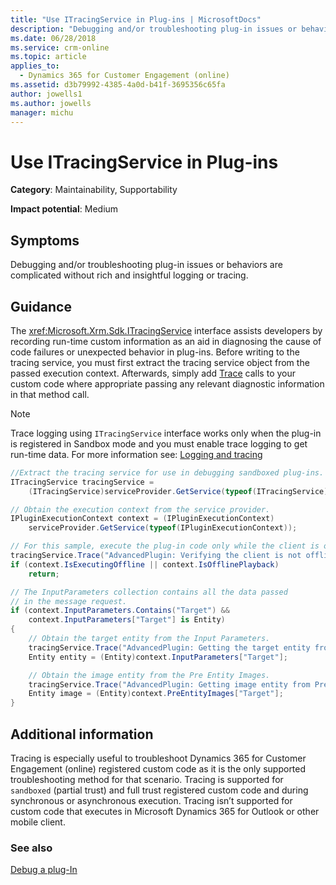 ```yaml
---
title: "Use ITracingService in Plug-ins | MicrosoftDocs"
description: "Debugging and/or troubleshooting plug-in issues or behaviors are complicated without rich and insightful logging or tracing."
ms.date: 06/28/2018
ms.service: crm-online
ms.topic: article
applies_to: 
  - Dynamics 365 for Customer Engagement (online)
ms.assetid: d3b79992-4385-4a0d-b41f-3695356c65fa
author: jowells1
ms.author: jowells
manager: michu
---
```

# Use ITracingService in Plug-ins

**Category**: Maintainability, Supportability

**Impact potential**: Medium

<a name='symptoms'></a>

## Symptoms

Debugging and/or troubleshooting plug-in issues or behaviors are complicated without rich and insightful logging or tracing.

<a name='guidance'></a>

## Guidance

The <xref:Microsoft.Xrm.Sdk.ITracingService> interface assists developers by recording run-time custom information as an aid in diagnosing the cause of code failures or unexpected behavior in plug-ins. Before writing to the tracing service, you must first extract the tracing service object from the passed execution context. Afterwards, simply add [Trace](/dotnet/api/microsoft.xrm.sdk.itracingservice.trace) calls to your custom code where appropriate passing any relevant diagnostic information in that method call.

> [!NOTE]
> Trace logging using `ITracingService` interface works only when the plug-in is registered in Sandbox mode and you must enable trace logging to get run-time data. For more information see: [Logging and tracing](/powerapps-docs/developer/common-data-service/logging-tracing.md)

```csharp
//Extract the tracing service for use in debugging sandboxed plug-ins.
ITracingService tracingService =
    (ITracingService)serviceProvider.GetService(typeof(ITracingService));

// Obtain the execution context from the service provider.
IPluginExecutionContext context = (IPluginExecutionContext)
    serviceProvider.GetService(typeof(IPluginExecutionContext));

// For this sample, execute the plug-in code only while the client is online. 
tracingService.Trace("AdvancedPlugin: Verifying the client is not offline.");
if (context.IsExecutingOffline || context.IsOfflinePlayback)
    return;

// The InputParameters collection contains all the data passed 
// in the message request.
if (context.InputParameters.Contains("Target") &&
    context.InputParameters["Target"] is Entity)
{
    // Obtain the target entity from the Input Parameters.
    tracingService.Trace("AdvancedPlugin: Getting the target entity from Input Parameters.");
    Entity entity = (Entity)context.InputParameters["Target"];

    // Obtain the image entity from the Pre Entity Images.
    tracingService.Trace("AdvancedPlugin: Getting image entity from PreEntityImages.");
    Entity image = (Entity)context.PreEntityImages["Target"];
}
```

<a name='additional'></a>

## Additional information

Tracing is especially useful to troubleshoot Dynamics 365 for Customer Engagement (online) registered custom code as it is the only supported troubleshooting method for that scenario. Tracing is supported for `sandboxed` (partial trust) and full trust registered custom code and during synchronous or asynchronous execution. Tracing isn’t supported for custom code that executes in Microsoft Dynamics 365 for Outlook or other mobile client.

<a name='seealso'></a>

### See also

[Debug a plug-In](../../developer/debug-plugin.md)<br />